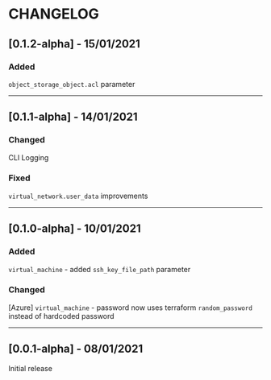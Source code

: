 CHANGELOG
=========

## [0.1.2-alpha] - 15/01/2021

### Added

`object_storage_object.acl` parameter

---

## [0.1.1-alpha] - 14/01/2021

### Changed

CLI Logging

### Fixed

`virtual_network.user_data` improvements

---

## [0.1.0-alpha] - 10/01/2021

### Added

`virtual_machine` - added `ssh_key_file_path` parameter

### Changed

[Azure] `virtual_machine` - password now uses terraform `random_password` instead of hardcoded password

---

## [0.0.1-alpha] - 08/01/2021

Initial release
